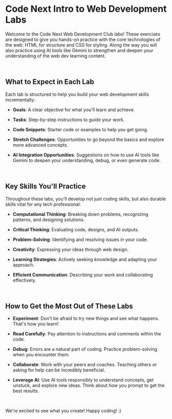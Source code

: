 # Code Next Intro to Web Development Labs
Welcome to the Code Next Web Development Club labs! These exercises are designed to give you hands-on practice with the core technologies of the web: HTML for structure and CSS for styling. Along the way you will also practice using AI tools like Gemini to strengthen and deepen your understanding of the web dev learning content.

<br>

## What to Expect in Each Lab
Each lab is structured to help you build your web development skills incrementally:

* **Goals**: A clear objective for what you'll learn and achieve.

* **Tasks**: Step-by-step instructions to guide your work.

* **Code Snippets**: Starter code or examples to help you get going.

* **Stretch Challenges**: Opportunities to go beyond the basics and explore more advanced concepts.

* **AI Integration Opportunities**: Suggestions on how to use AI tools like Gemini to deepen your understanding, debug, or even generate code.

<br>

## Key Skills You'll Practice
Throughout these labs, you'll develop not just coding skills, but also durable skills vital for any tech professional:

* **Computational Thinking**: Breaking down problems, recognizing patterns, and designing solutions.

* **Critical Thinking**: Evaluating code, designs, and AI outputs.

* **Problem-Solving**: Identifying and resolving issues in your code.

* **Creativity**: Expressing your ideas through web design.

* **Learning Strategies**: Actively seeking knowledge and adapting your approach.

* **Efficient Communication**: Describing your work and collaborating effectively.

<br>

## How to Get the Most Out of These Labs
* **Experiment**: Don't be afraid to try new things and see what happens. That's how you learn!

* **Read Carefully**: Pay attention to instructions and comments within the code.

* **Debug**: Errors are a natural part of coding. Practice problem-solving when you encounter them.

* **Collaborate**: Work with your peers and coaches. Teaching others or asking for help can be incredibly beneficial.

* **Leverage AI**: Use AI tools responsibly to understand concepts, get unstuck, and explore new ideas. Think about *how* you prompt to get the best results.

<br>

We're excited to see what you create! Happy coding! :)